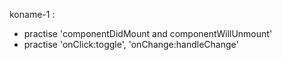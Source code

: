 koname-1 : 
  - practise 'componentDidMount and componentWillUnmount'
  - practise 'onClick:toggle', 'onChange:handleChange'
